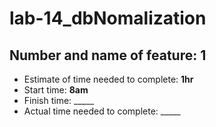 # lab-14_dbNomalization

## Number and name of feature: __1__
* Estimate of time needed to complete: __1hr__
* Start time: __8am__
* Finish time: _____
* Actual time needed to complete: _____